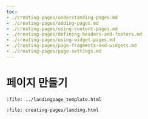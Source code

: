 ```yaml
---
toc:
- ./creating-pages/understanding-pages.md
- ./creating-pages/adding-pages.md
- ./creating-pages/using-content-pages.md
- ./creating-pages/defining-headers-and-footers.md
- ./creating-pages/using-widget-pages.md
- ./creating-pages/page-fragments-and-widgets.md
- ./creating-pages/page-settings.md
---
```

# 페이지 만들기

```{raw} html
:file: ../landingpage_template.html
```

```{raw} html
:file: creating-pages/landing.html
```
